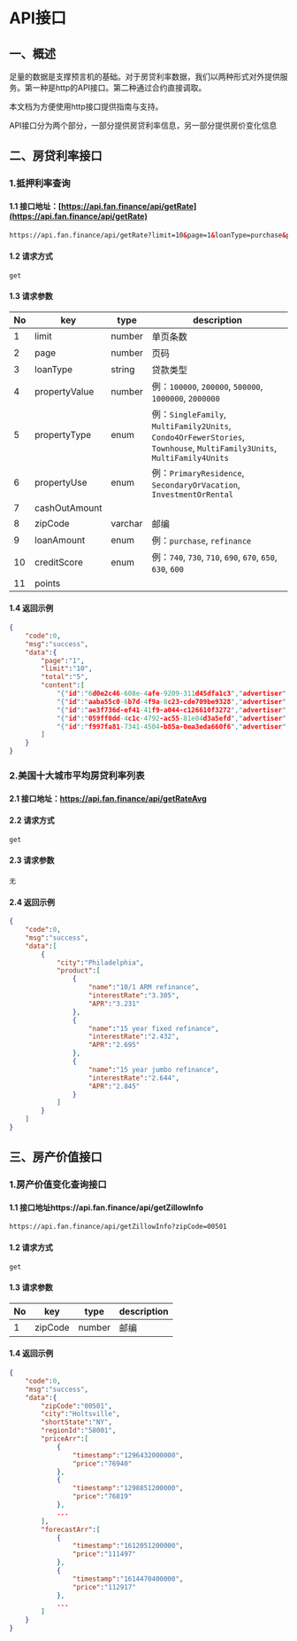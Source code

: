 # API接口

## 一、概述

足量的数据是支撑预言机的基础。对于房贷利率数据，我们以两种形式对外提供服务。第一种是http的API接口。第二种通过合约直接调取。

本文档为方便使用http接口提供指南与支持。

API接口分为两个部分，一部分提供房贷利率信息，另一部分提供房价变化信息

## 二、房贷利率接口

### 1.抵押利率查询

#### 1.1 接口地址：[https://api.fan.finance/api/getRate](https://api.fan.finance/api/getRate)

```html
https://api.fan.finance/api/getRate?limit=10&page=1&loanType=purchase&propertyValue=100000&propertyType=SingleFamily&propertyUse=PrimaryResidence&cashOutAmount=0&zipCode=90210&loanAmount=80,000&fico=740&points=all&product_name=30&firstTimeHomebuyer=false
```

#### 1.2 请求方式

```
get
```

#### 1.3 请求参数

| No   | key           | type    | description                                                  |
| ---- | ------------- | ------- | ------------------------------------------------------------ |
| 1    | limit         | number  | 单页条数                                                     |
| 2    | page          | number  | 页码                                                         |
| 3    | loanType      | string  | 贷款类型                                                     |
| 4    | propertyValue | number  | 例：`100000`, `200000`, `500000`, `1000000`, `2000000`       |
| 5    | propertyType  | enum    | 例：`SingleFamily`, `MultiFamily2Units`, `Condo4OrFewerStories`, `Townhouse`, `MultiFamily3Units`, `MultiFamily4Units` |
| 6    | propertyUse   | enum    | 例：`PrimaryResidence`, `SecondaryOrVacation`, `InvestmentOrRental` |
| 7    | cashOutAmount |         |                                                              |
| 8    | zipCode       | varchar | 邮编                                                         |
| 9    | loanAmount    | enum    | 例：`purchase`, `refinance`                                  |
| 10   | creditScore   | enum    | 例：`740`, `730`, `710`, `690`, `670`, `650`, `630`, `600`   |
| 11   | points        |         |                                                              |

#### 1.4 返回示例

```json
{
    "code":0,
    "msg":"success",
    "data":{
        "page":"1",
        "limit":"10",
        "total":"5",
        "content":[
            "{"id":"6d0e2c46-608e-4afe-9209-311d45dfa1c3","advertiser":{"city":"","description":"","email":"","features":[],"hoursOfOperation":"","id":0,"isFeatured":false,"isFuse":false,"logo":{},"name":"LincolnWay Community Bank","nmlsLicense":"","note":{"isHyperLinkable":false,"text":""},"phone":"","reviews":{"averageRating":0,"count":0},"score":0,"seoName":"","specials":[],"state":"","stateLicense":"","surveyInstitutionId":0},"apr":2.856,"date":"2021-01-06T08:29:31.626Z","estimatedPayment":326.59,"fees":[{"description":"Upfront Fees","amount":1085,"HUDLine":0,"required":false}],"fiveYearCost":10392.34,"isPaid":false,"lockDays":30,"source":"mortgage-portal","product":{"term":360,"size":"conforming","isInterestOnly":false,"type":"fixed","name":"30 year fixed","isFHA":false,"id":166,"purpose":"purchase","pointsBand":"Zero","isVA":false,"fixedMonths":360,"points":0},"rate":2.75,"armDetails":null,"type":"editorial","upFrontCosts":1085,"displayTargets":["desktopRateTable","mobileRateTable"],"tags":[],"phone":"","isFeatured":false}",
            "{"id":"aaba55c0-6b7d-4f9a-8c23-cde709be9328","advertiser":{"city":"","description":"","email":"","features":[],"hoursOfOperation":"","id":0,"isFeatured":false,"isFuse":false,"logo":{},"name":"Schools First FCU","nmlsLicense":"","note":{"isHyperLinkable":false,"text":""},"phone":"","reviews":{"averageRating":0,"count":0},"score":0,"seoName":"","specials":[],"state":"","stateLicense":"","surveyInstitutionId":0},"apr":2.972,"date":"2021-01-06T08:29:31.626Z","estimatedPayment":331.91,"fees":[{"description":"Upfront Fees","amount":995,"HUDLine":0,"required":false}],"fiveYearCost":10876.79,"isPaid":false,"lockDays":30,"source":"mortgage-portal","product":{"term":360,"size":"conforming","isInterestOnly":false,"type":"fixed","name":"30 year fixed","isFHA":false,"id":166,"purpose":"purchase","pointsBand":"Zero","isVA":false,"fixedMonths":360,"points":0},"rate":2.875,"armDetails":null,"type":"editorial","upFrontCosts":995,"displayTargets":["desktopRateTable","mobileRateTable"],"tags":[],"phone":"","isFeatured":false}",
            "{"id":"ae3f736d-ef41-41f9-a044-c126610f3272","advertiser":{"city":"","description":"","email":"","features":[],"hoursOfOperation":"","id":0,"isFeatured":false,"isFuse":false,"logo":{},"name":"Star One Credit Union","nmlsLicense":"","note":{"isHyperLinkable":false,"text":""},"phone":"","reviews":{"averageRating":0,"count":0},"score":0,"seoName":"","specials":[],"state":"","stateLicense":"","surveyInstitutionId":0},"apr":2.635,"date":"2021-01-06T08:29:31.626Z","estimatedPayment":321.32,"fees":[{"description":"Upfront Fees","amount":105,"HUDLine":0,"required":false}],"fiveYearCost":9908.72,"isPaid":false,"lockDays":30,"source":"mortgage-portal","product":{"term":360,"size":"conforming","isInterestOnly":false,"type":"fixed","name":"30 year fixed","isFHA":false,"id":166,"purpose":"purchase","pointsBand":"Zero","isVA":false,"fixedMonths":360,"points":0},"rate":2.625,"armDetails":null,"type":"editorial","upFrontCosts":105,"displayTargets":["desktopRateTable","mobileRateTable"],"tags":[],"phone":"","isFeatured":false}",
            "{"id":"059ff0dd-4c1c-4792-ac55-81e84d3a5efd","advertiser":{"city":"","description":"","email":"","features":[],"hoursOfOperation":"","id":0,"isFeatured":false,"isFuse":false,"logo":{},"name":"BBVA","nmlsLicense":"","note":{"isHyperLinkable":false,"text":""},"phone":"","reviews":{"averageRating":0,"count":0},"score":0,"seoName":"","specials":[],"state":"","stateLicense":"","surveyInstitutionId":0},"apr":2.83,"date":"2021-01-06T08:29:31.626Z","estimatedPayment":321.32,"fees":[{"description":"Discount Points","amount":1000,"HUDLine":841,"required":true}],"fiveYearCost":10908.72,"isPaid":false,"lockDays":30,"source":"mortgage-portal","product":{"term":360,"size":"conforming","isInterestOnly":false,"type":"fixed","name":"30 year fixed","isFHA":false,"id":168,"purpose":"purchase","pointsBand":"OneToTwo","isVA":false,"fixedMonths":360,"points":1.25},"rate":2.625,"armDetails":null,"type":"editorial","upFrontCosts":1000,"displayTargets":["desktopRateTable","mobileRateTable"],"tags":[],"phone":"","isFeatured":false}",
            "{"id":"f997fa81-7341-4504-b85a-0ea3eda660f6","advertiser":{"city":"","description":"","email":"","features":[],"hoursOfOperation":"","id":0,"isFeatured":false,"isFuse":false,"logo":{},"name":"First Citizens Bank","nmlsLicense":"","note":{"isHyperLinkable":false,"text":""},"phone":"","reviews":{"averageRating":0,"count":0},"score":0,"seoName":"","specials":[],"state":"","stateLicense":"","surveyInstitutionId":0},"apr":2.706,"date":"2021-01-06T08:29:31.626Z","estimatedPayment":321.32,"fees":[{"description":"Upfront Fees","amount":842,"HUDLine":0,"required":false}],"fiveYearCost":9908.72,"isPaid":false,"lockDays":30,"source":"mortgage-portal","product":{"term":360,"size":"conforming","isInterestOnly":false,"type":"fixed","name":"30 year fixed","isFHA":false,"id":166,"purpose":"purchase","pointsBand":"Zero","isVA":false,"fixedMonths":360,"points":0},"rate":2.625,"armDetails":null,"type":"editorial","upFrontCosts":842,"displayTargets":["desktopRateTable","mobileRateTable"],"tags":[],"phone":"","isFeatured":false}"
        ]
    }
}
```

### 2.美国十大城市平均房贷利率列表

#### 2.1 接口地址：https://api.fan.finance/api/getRateAvg

#### 2.2 请求方式

```
get
```

#### 2.3 请求参数

```
无
```

#### 2.4 返回示例

```json
{
    "code":0,
    "msg":"success",
    "data":[
        {
            "city":"Philadelphia",
            "product":[
                {
                    "name":"10/1 ARM refinance",
                    "interestRate":"3.305",
                    "APR":"3.231"
                },
                {
                    "name":"15 year fixed refinance",
                    "interestRate":"2.432",
                    "APR":"2.695"
                },
                {
                    "name":"15 year jumbo refinance",
                    "interestRate":"2.644",
                    "APR":"2.845"
                }
            ]
        }
    ]
}
```

## 三、房产价值接口

### 1.房产价值变化查询接口

#### 1.1 接口地址https://api.fan.finance/api/getZillowInfo

```
https://api.fan.finance/api/getZillowInfo?zipCode=00501
```

#### 1.2 请求方式

```
get
```

#### 1.3 请求参数

| No   | key     | type   | description |
| ---- | ------- | ------ | ----------- |
| 1    | zipCode | number | 邮编        |

#### 1.4 返回示例

```json
{
    "code":0,
    "msg":"success",
    "data":{
        "zipCode":"00501",
        "city":"Holtsville",
        "shortState":"NY",
        "regionId":"58001",
        "priceArr":[
            {
                "timestamp":"1296432000000",
                "price":"76940"
            },
            {
                "timestamp":"1298851200000",
                "price":"76819"
            },
            ...
        ],
        "forecastArr":[
            {
                "timestamp":"1612051200000",
                "price":"111497"
            },
            {
                "timestamp":"1614470400000",
                "price":"112917"
            },
            ...
        ]
    }
}
```

